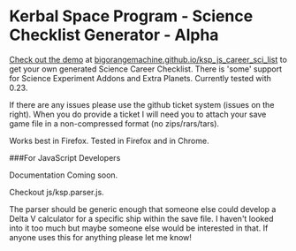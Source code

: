 Kerbal Space Program - Science Checklist Generator - Alpha
======================
[Check out the demo](http://bigorangemachine.github.io/ksp_js_career_sci_list) at [bigorangemachine.github.io/ksp_js_career_sci_list](http://bigorangemachine.github.io/ksp_js_career_sci_list) to get your own generated Science Career Checklist.  There is 'some' support for Science Experiment Addons and Extra Planets.  Currently tested with 0.23.

If there are any issues please use the github ticket system (issues on the right).  When you do provide a ticket I will need you to attach your save game file in a non-compressed format (no zips/rars/tars).

Works best in Firefox.  Tested in Firefox and in Chrome.

###For JavaScript Developers

Documentation Coming soon.  

Checkout js/ksp.parser.js.  

The parser should be generic enough that someone else could develop a Delta V calculator for a specific ship within the save file.  I haven't looked into it too much but maybe someone else would be interested in that.  If anyone uses this for anything please let me know!

